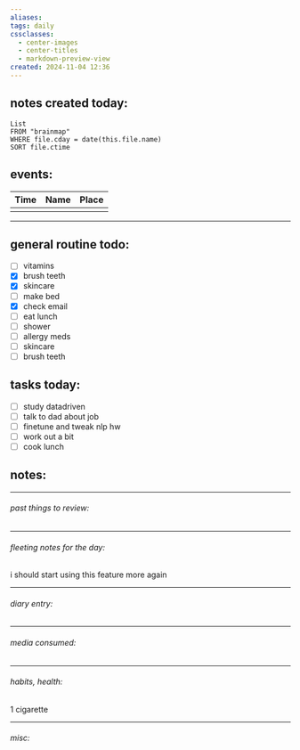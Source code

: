 ```yaml
---
aliases: 
tags: daily
cssclasses:
  - center-images
  - center-titles
  - markdown-preview-view
created: 2024-11-04 12:36
---
```




## **notes created today:**

```dataview
List
FROM "brainmap"
WHERE file.cday = date(this.file.name)
SORT file.ctime
```
## **events:**

| Time | Name | Place |
| ---- | ---- | ----- |
|      |      |       |

____ 
## **general routine todo:**

- [ ] vitamins
- [x] brush teeth
- [x] skincare 
- [ ] make bed
- [x] check email
- [ ] eat lunch 
- [ ] shower 
- [ ] allergy meds
- [ ] skincare
- [ ] brush teeth

## **tasks today:**

- [ ] study datadriven
- [ ] talk to dad about job
- [ ] finetune and tweak nlp hw
- [ ] work out a bit
- [ ] cook lunch

## **notes:**

_____
###### past things to review:



---------
###### fleeting notes for the day:

i should start using this feature more again


_____
###### diary entry:




____
###### media consumed:





____
###### habits, health:

1 cigarette


_____
###### misc:

